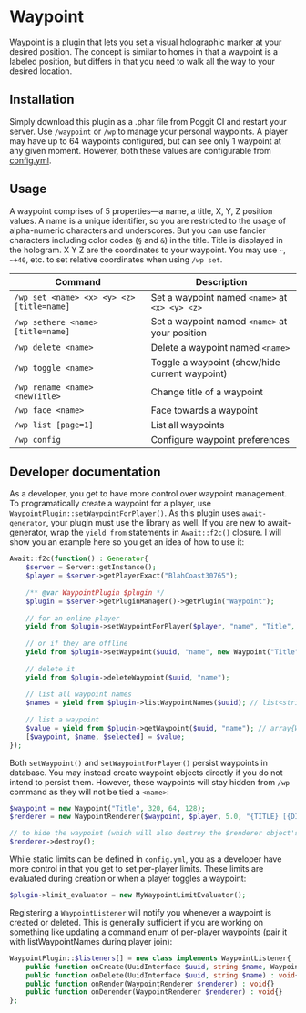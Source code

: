 # Waypoint
Waypoint is a plugin that lets you set a visual holographic marker at your desired position. The concept is similar to
homes in that a waypoint is a labeled position, but differs in that you need to walk all the way to your desired location.

## Installation
Simply download this plugin as a .phar file from Poggit CI and restart your server. Use `/waypoint` or `/wp` to manage
your personal waypoints. A player may have up to 64 waypoints configured, but can see only 1 waypoint  at any given
moment. However, both these values are configurable from [config.yml](resources/config.yml).

## Usage
A waypoint comprises of 5 properties—a name, a title, X, Y, Z position values. A name is a unique identifier, so you are
restricted to the usage of alpha-numeric characters and underscores. But you can use fancier characters including color
codes (`§` and `&`) in the title. Title is displayed in the hologram. X Y Z are the coordinates to your waypoint. You
may use `~`, `~+40`, etc. to set relative coordinates when using `/wp set`.

| Command                                   | Description                                           |
|-------------------------------------------|-------------------------------------------------------|
| `/wp set <name> <x> <y> <z> [title=name]` | Set a waypoint named `<name>` at `<x> <y> <z>`        |
| `/wp sethere <name> [title=name]`         | Set a waypoint named `<name>` at your position        |
| `/wp delete <name>`                       | Delete a waypoint named `<name>`                      |
| `/wp toggle <name>`                       | Toggle a waypoint (show/hide current waypoint)        |
| `/wp rename <name> <newTitle>`            | Change title of a waypoint                            |
| `/wp face <name>`                         | Face towards a waypoint                               |
| `/wp list [page=1]`                       | List all waypoints                                    |
| `/wp config`                              | Configure waypoint preferences                        |

## Developer documentation
As a developer, you get to have more control over waypoint management. To programatically create a waypoint for a player,
use `WaypointPlugin::setWaypointForPlayer()`. As this plugin uses `await-generator`, your plugin must use the library as
well. If you are new to await-generator, wrap the `yield from` statements in `Await::f2c()` closure. I will show you an
example here so you get an idea of how to use it:
```php
Await::f2c(function() : Generator{
	$server = Server::getInstance();
	$player = $server->getPlayerExact("BlahCoast30765");
	
	/** @var WaypointPlugin $plugin */
	$plugin = $server->getPluginManager()->getPlugin("Waypoint");
	
	// for an online player
	yield from $plugin->setWaypointForPlayer($player, "name", "Title", 320, 64, 128);
	
	// or if they are offline
	yield from $plugin->setWaypoint($uuid, "name", new Waypoint("Title", 320, 64, 128), true);
	
	// delete it
	yield from $plugin->deleteWaypoint($uuid, "name");
	
	// list all waypoint names
	$names = yield from $plugin->listWaypointNames($uuid); // list<string>
	
	// list a waypoint
	$value = yield from $plugin->getWaypoint($uuid, "name"); // array{Waypoint, string, bool}|null
	[$waypoint, $name, $selected] = $value;
});
```

Both `setWaypoint()` and `setWaypointForPlayer()` persist waypoints in database. You may instead create waypoint objects
directly if you do not intend to persist them. However, these waypoints will stay hidden from `/wp` command as they will
not be tied a `<name>`:
```php
$waypoint = new Waypoint("Title", 320, 64, 128);
$renderer = new WaypointRenderer($waypoint, $player, 5.0, "{TITLE} [{DISTANCE}m]");

// to hide the waypoint (which will also destroy the $renderer object's state)
$renderer->destroy();
```

While static limits can be defined in `config.yml`, you as a developer have more control in that you get to set
per-player limits. These limits are evaluated during creation or when a player toggles a waypoint:
```php
$plugin->limit_evaluator = new MyWaypointLimitEvaluator();
```

Registering a `WaypointListener` will notify you whenever a waypoint is created or deleted. This is generally sufficient
if you are working on something like updating a command enum of per-player waypoints (pair it with listWaypointNames
during player join):
```php
WaypointPlugin::$listeners[] = new class implements WaypointListener{
	public function onCreate(UuidInterface $uuid, string $name, Waypoint $waypoint) : void{}
	public function onDelete(UuidInterface $uuid, string $name) : void{}
	public function onRender(WaypointRenderer $renderer) : void{}
	public function onDerender(WaypointRenderer $renderer) : void{}
};
```